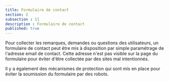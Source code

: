 ```yaml
---
title: Formulaire de contact
section: 2
subsection : 11
description : Formulaire de contact
published: true
---
```


Pour collecter les remarques, demandes ou questions des utilisateurs, un formulaire de contact peut être mis à disposition par simple paramétrage de l'adresse email de contact. Cette adresse n'est pas visible sur la page du formulaire pour éviter d'être collectée par des sites mal intentionnés.

Il y a également des mécanismes de protection qui sont mis en place pour éviter la soumission du formulaire par des robots.

